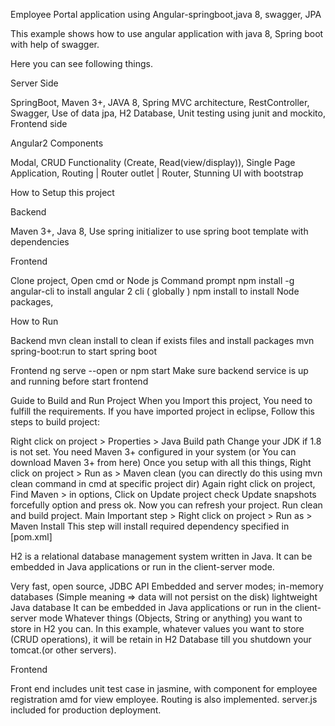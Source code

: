 Employee Portal application using Angular-springboot,java 8, swagger, JPA

This example shows how to use angular application with java 8, Spring boot with help of swagger.

Here you can see following things.

Server Side

SpringBoot,
Maven 3+,
JAVA 8,
Spring MVC architecture,
RestController,
Swagger,
Use of data jpa,
H2 Database,
Unit testing using junit and mockito,
Frontend side

Angular2 Components

Modal,
CRUD Functionality (Create, Read(view/display)),
Single Page Application,
Routing | Router outlet | Router,
Stunning UI with bootstrap

How to Setup this project

Backend

Maven 3+,
Java 8,
Use spring initializer to use spring boot template with dependencies

Frontend

Clone project, Open cmd or Node js Command prompt
npm install -g angular-cli to install angular 2 cli ( globally )
npm install to install Node packages,

How to Run

Backend
mvn clean install to clean if exists files and install packages
mvn spring-boot:run to start spring boot

Frontend
ng serve --open or npm start
Make sure backend service is up and running before start frontend

Guide to Build and Run Project
When you Import this project, You need to fulfill the requirements.
If you have imported project in eclipse, Follow this steps to build project:

Right click on project > Properties > Java Build path
Change your JDK if 1.8 is not set.
You need Maven 3+ configured in your system (or You can download Maven 3+ from here)
Once you setup with all this things, Right click on project > Run as > Maven clean (you can directly do this using mvn clean command in cmd at specific project dir)
Again right click on project, Find Maven > in options, Click on Update project check Update snapshots forcefully option and press ok.
Now you can refresh your project. Run clean and build project.
Main Important step > Right click on project > Run as > Maven Install This step will install required dependency specified in [pom.xml]

H2 is a relational database management system written in Java. It can be embedded in Java applications or run in the client-server mode.

Very fast, open source, JDBC API
Embedded and server modes; in-memory databases (Simple meaning => data will not persist on the disk)
lightweight Java database
It can be embedded in Java applications or run in the client-server mode Whatever things (Objects, String or anything) you want to store in H2 you can. In this example, whatever values you want to store (CRUD operations), it will be retain in H2 Database till you shutdown your tomcat.(or other servers).

Frontend

Front end includes unit test case in jasmine, with component for employee registration amd for view employee. Routing is also implemented. server.js included for production deployment.
